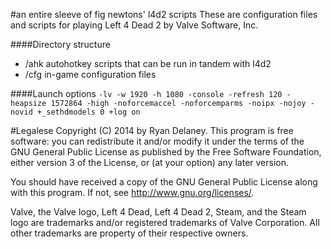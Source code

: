 #an entire sleeve of fig newtons' l4d2 scripts
These are configuration files and scripts for playing Left 4 Dead 2 by
Valve Software, Inc.

####Directory structure
- /ahk    autohotkey scripts that can be run in tandem with l4d2
- /cfg    in-game configuration files


####Launch options
`-lv -w 1920 -h 1080 -console -refresh 120 -heapsize 1572864 -high -noforcemaccel -noforcemparms -noipx -nojoy -novid +_sethdmodels 0 +log on`

#Legalese
Copyright (C) 2014 by Ryan Delaney.  This program is free software: you
can redistribute it and/or modify it under the terms of the GNU General
Public License as published by the Free Software Foundation, either
version 3 of the License, or (at your option) any later version.

You should have received a copy of the GNU General Public License along
with this program.  If not, see <http://www.gnu.org/licenses/>.

Valve, the Valve logo, Left 4 Dead, Left 4 Dead 2, Steam, and the Steam
logo are trademarks and/or registered trademarks of Valve Corporation.
All other trademarks are property of their respective owners.

<!--
vim: ft=markdown wrapmargin=79
-->
